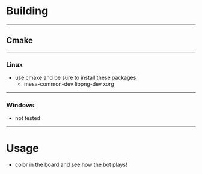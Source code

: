 # Building
---
## Cmake
---

### Linux
 - use cmake and be sure to install these packages
   - mesa-common-dev libpng-dev xorg

---

### Windows
 - not tested

---

# Usage
 - color in the board and see how the bot plays!